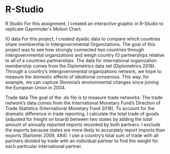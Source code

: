 # R-Studio
R Studio
For this assignment, I created an interactive graphic in R-Studio to replicate Gapminder's Motion Chart.

IO data
For this project, I created dyadic data to compare which countries share membership in Intergovernmental Organizations. The goal of this project was to see how strongly connected two countries through intergovernmental organizations and weigh country IO partnerships relative to all of a countries partnerships. The data for international organization membership comes from the Diplometrics data set (Diplometrics 2018). Through a country’s intergovernmental organizations network, we hope to measure the domestic effects of ideational consensus. This way, for example, we can capture Slovenia’s environmental changes since joining the European Union in 2004. 

Trade data
The goal of the .do file is to measure trade networks. The trade network’s data comes from the International Monetary Fund’s Direction of Trade Statistics (International Monetary Fund 2018). To account for the dramatic difference in trade reporting, I calculate the total trade of goods (adjusted for freight on board) between two states by adding the total amount of annually reported imports recorded by both partners. I exclude the exports because states are more likely to accurately report imports than exports (Barberei 2009, 484). I use a country’s total sum of trade with all partners divided by trade with an individual partner to find the weight for each particular international partner. 

